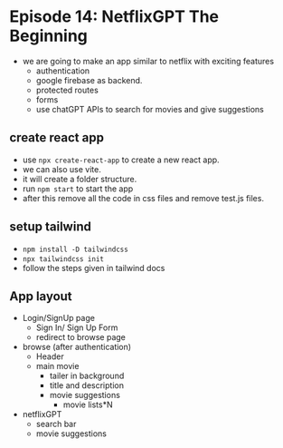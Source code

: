# Episode 14: NetflixGPT The Beginning

- we are going to make an app similar to netflix with exciting features
  - authentication
  - google firebase as backend.
  - protected routes
  - forms
  - use chatGPT APIs to search for movies and give suggestions

## create react app

- use `npx create-react-app` to create a new react app. 
- we can also use vite.
- it will create a folder structure.
- run `npm start` to start the app
- after this remove all the code in css files and remove test.js files.

## setup tailwind

- `npm install -D tailwindcss`
- `npx tailwindcss init`
- follow the steps given in tailwind docs

## App layout

- Login/SignUp page
   - Sign In/ Sign Up Form
   - redirect to browse page
- browse (after authentication)
   - Header
   - main movie
     - tailer in background
     - title and description
     - movie suggestions
        - movie lists*N
- netflixGPT
    - search bar
    - movie suggestions














